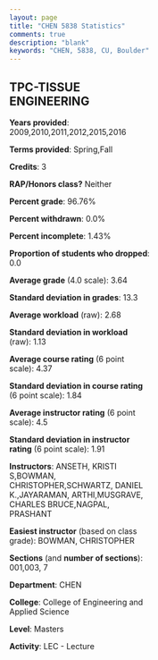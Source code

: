 ```yaml
---
layout: page
title: "CHEN 5838 Statistics"
comments: true
description: "blank"
keywords: "CHEN, 5838, CU, Boulder"
--- 
```

<head>
<script src="https://ajax.googleapis.com/ajax/libs/jquery/2.1.3/jquery.min.js"></script>
<script src="https://dl.dropboxusercontent.com/s/pc42nxpaw1ea4o9/highcharts.js?dl=0"></script>
<!-- <script src="../assets/js/highcharts.js"></script> -->
<style type="text/css">@font-face {
	font-family: "Bebas Neue";
	src: url(https://www.filehosting.org/file/details/544349/BebasNeue%20Regular.otf) format("opentype");
	}
	h1.Bebas { 
		font-family: "Bebas Neue", Verdana, Tahoma;
	}
</style>
</head>
<body>
	<div id="container" style="float: right; width: 45%; height: 88%; margin-left: 2.5%; margin-right: 2.5%;"></div>
	<script language="JavaScript">
		$(document).ready(function() {
		var chart = {type: 'column'};
		var title = {text: 'Grade Distribution'};
		var xAxis = {categories: ['A','B','C','D','F'],crosshair: true};
		var yAxis = {min: 0,title: {text: 'Percentage'}};
		var tooltip = {headerFormat: '<center><b><span style="font-size:20px">{point.key}</span></b></center>',
		               pointFormat: '<td style="padding:0"><b>{point.y:.1f}%</b></td>',
		               footerFormat: '</table>',shared: true,useHTML: true};
		var plotOptions = {column: {pointPadding: 0.0,borderWidth: 0}};  
		var credits = {enabled: false};var series= [{name: 'Percent',data: [73.77,25.41,0.82,0.0,0.0,]}];
		var json = {};
		json.chart = chart;
		json.title = title;
		json.tooltip = tooltip;
		json.xAxis = xAxis;
		json.yAxis = yAxis;  
		json.series = series;
		json.plotOptions = plotOptions;  
		json.credits = credits;
		$('#container').highcharts(json);
	});
	</script>
</body>
			   
## TPC-TISSUE ENGINEERING

**Years provided**: 2009,2010,2011,2012,2015,2016

**Terms provided**: Spring,Fall

**Credits**: 3

**RAP/Honors class?** Neither

**Percent grade**: 96.76%

**Percent withdrawn**: 0.0%

**Percent incomplete**: 1.43%

**Proportion of students who dropped**: 0.0

**Average grade** (4.0 scale): 3.64

**Standard deviation in grades**: 13.3

**Average workload** (raw): 2.68

**Standard deviation in workload** (raw): 1.13

**Average course rating** (6 point scale): 4.37

**Standard deviation in course rating** (6 point scale): 1.84

**Average instructor rating** (6 point scale): 4.5

**Standard deviation in instructor rating** (6 point scale): 1.91

**Instructors**: ANSETH, KRISTI S,BOWMAN, CHRISTOPHER,SCHWARTZ, DANIEL K.,JAYARAMAN, ARTHI,MUSGRAVE, CHARLES BRUCE,NAGPAL, PRASHANT

**Easiest instructor** (based on class grade): BOWMAN, CHRISTOPHER

**Sections** (and **number of sections**): 001,003, 7

**Department**: CHEN

**College**: College of Engineering and Applied Science

**Level**: Masters

**Activity**: LEC - Lecture